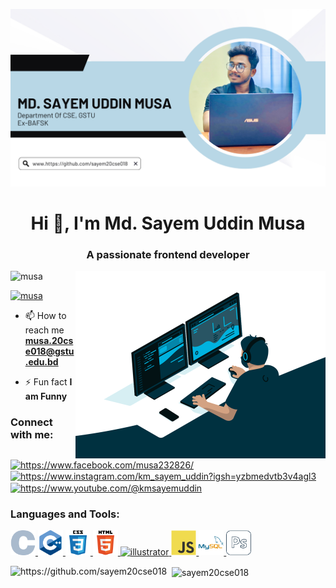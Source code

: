 
![logo](https://github.com/sayem20cse018/sayem20cse018/blob/main/Cover%20musa.png)
<h1 align="center">Hi 👋, I'm Md. Sayem Uddin Musa</h1>
<h3 align="center">A passionate frontend developer</h3>

<img align="right" alt="coding" width="400" src="https://github.com/sayem20cse018/sayem20cse018/blob/main/02.gif">


<p align="left"> <img src="https://komarev.com/ghpvc/?username=musa&label=Profile%20views&color=0e75b6&style=flat" alt="musa" /> </p>

<p align="left"> <a href="https://github.com/ryo-ma/github-profile-trophy"><img src="https://github-profile-trophy.vercel.app/?username=musa" alt="musa" /></a> </p>

- 📫 How to reach me **musa.20cse018@gstu.edu.bd**

- ⚡ Fun fact **I am Funny**

<h3 align="left">Connect with me:</h3>
<p align="left">
<a href="https://fb.com/https://www.facebook.com/musa232826/" target="blank"><img align="center" src="https://raw.githubusercontent.com/rahuldkjain/github-profile-readme-generator/master/src/images/icons/Social/facebook.svg" alt="https://www.facebook.com/musa232826/" height="30" width="40" /></a>
<a href="https://instagram.com/https://www.instagram.com/km_sayem_uddin?igsh=yzbmedvtb3v4agl3" target="blank"><img align="center" src="https://raw.githubusercontent.com/rahuldkjain/github-profile-readme-generator/master/src/images/icons/Social/instagram.svg" alt="https://www.instagram.com/km_sayem_uddin?igsh=yzbmedvtb3v4agl3" height="30" width="40" /></a>
<a href="https://www.youtube.com/c/https://www.youtube.com/@kmsayemuddin" target="blank"><img align="center" src="https://raw.githubusercontent.com/rahuldkjain/github-profile-readme-generator/master/src/images/icons/Social/youtube.svg" alt="https://www.youtube.com/@kmsayemuddin" height="30" width="40" /></a>
</p>

<h3 align="left">Languages and Tools:</h3>
<p align="left"> <a href="https://www.cprogramming.com/" target="_blank" rel="noreferrer"> <img src="https://raw.githubusercontent.com/devicons/devicon/master/icons/c/c-original.svg" alt="c" width="40" height="40"/> </a> <a href="https://www.w3schools.com/cpp/" target="_blank" rel="noreferrer"> <img src="https://raw.githubusercontent.com/devicons/devicon/master/icons/cplusplus/cplusplus-original.svg" alt="cplusplus" width="40" height="40"/> </a> <a href="https://www.w3schools.com/css/" target="_blank" rel="noreferrer"> <img src="https://raw.githubusercontent.com/devicons/devicon/master/icons/css3/css3-original-wordmark.svg" alt="css3" width="40" height="40"/> </a> <a href="https://www.w3.org/html/" target="_blank" rel="noreferrer"> <img src="https://raw.githubusercontent.com/devicons/devicon/master/icons/html5/html5-original-wordmark.svg" alt="html5" width="40" height="40"/> </a> <a href="https://www.adobe.com/in/products/illustrator.html" target="_blank" rel="noreferrer"> <img src="https://www.vectorlogo.zone/logos/adobe_illustrator/adobe_illustrator-icon.svg" alt="illustrator" width="40" height="40"/> </a> <a href="https://developer.mozilla.org/en-US/docs/Web/JavaScript" target="_blank" rel="noreferrer"> <img src="https://raw.githubusercontent.com/devicons/devicon/master/icons/javascript/javascript-original.svg" alt="javascript" width="40" height="40"/> </a> <a href="https://www.mysql.com/" target="_blank" rel="noreferrer"> <img src="https://raw.githubusercontent.com/devicons/devicon/master/icons/mysql/mysql-original-wordmark.svg" alt="mysql" width="40" height="40"/> </a> <a href="https://www.photoshop.com/en" target="_blank" rel="noreferrer"> <img src="https://raw.githubusercontent.com/devicons/devicon/master/icons/photoshop/photoshop-line.svg" alt="photoshop" width="40" height="40"/> </a> </p>

<p><img align="left" src="https://github-readme-stats.vercel.app/api/top-langs?username=musa&show_icons=true&locale=en&layout=compact" alt="https://github.com/sayem20cse018" /></p>

<p>&nbsp;
  <img align="center" 
       src="https://github-readme-stats.vercel.app/api?username=sayem20cse018&show_icons=true&locale=en" 
       alt="sayem20cse018" />
</p>

